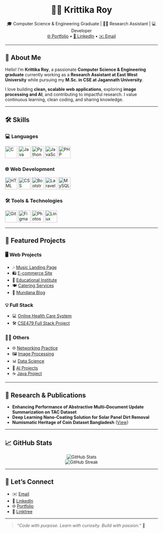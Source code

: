 <h1 align="center">👩‍💻 Krittika Roy</h1>

<p align="center">
🎓 Computer Science & Engineering Graduate | 🧑‍🔬 Research Assistant | 💻 Developer
<br>
<a href="https://krittikaroy0.github.io/portfolio/">🌐 Portfolio</a> • 
<a href="https://www.linkedin.com/in/krittika-roy-516629281/">💼 LinkedIn</a> • 
<a href="mailto:krittikaroy2020@gmail.com">✉️ Email</a>
</p>

---

## 👋 About Me

Hello! I’m **Krittika Roy**, a passionate **Computer Science & Engineering graduate** currently working as a **Research Assistant at East West University** while pursuing my **M.Sc. in CSE at Jagannath University**.

I love building **clean, scalable web applications**, exploring **image processing and AI**, and contributing to impactful research. I value continuous learning, clean coding, and sharing knowledge.

---

## 🛠️ Skills

### 💻 Languages
<p align="left">
<img src="https://cdn.jsdelivr.net/gh/devicons/devicon/icons/c/c-original.svg" alt="C" width="40" height="40"/>
<img src="https://cdn.jsdelivr.net/gh/devicons/devicon/icons/java/java-original.svg" alt="Java" width="40" height="40"/>
<img src="https://cdn.jsdelivr.net/gh/devicons/devicon/icons/python/python-original.svg" alt="Python" width="40" height="40"/>
<img src="https://cdn.jsdelivr.net/gh/devicons/devicon/icons/javascript/javascript-original.svg" alt="JavaScript" width="40" height="40"/>
<img src="https://cdn.jsdelivr.net/gh/devicons/devicon/icons/php/php-original.svg" alt="PHP" width="40" height="40"/>
</p>

### 🌐 Web Development
<p align="left">
<img src="https://cdn.jsdelivr.net/gh/devicons/devicon/icons/html5/html5-original.svg" alt="HTML" width="40" height="40"/>
<img src="https://cdn.jsdelivr.net/gh/devicons/devicon/icons/css3/css3-original.svg" alt="CSS" width="40" height="40"/>
<img src="https://cdn.jsdelivr.net/gh/devicons/devicon/icons/bootstrap/bootstrap-original.svg" alt="Bootstrap" width="40" height="40"/>
<img src="https://cdn.jsdelivr.net/gh/devicons/devicon/icons/laravel/laravel-plain.svg" alt="Laravel" width="40" height="40"/>
<img src="https://cdn.jsdelivr.net/gh/devicons/devicon/icons/mysql/mysql-original.svg" alt="MySQL" width="40" height="40"/>
</p>

### 🛠 Tools & Technologies
<p align="left">
<img src="https://cdn.jsdelivr.net/gh/devicons/devicon/icons/git/git-original.svg" alt="Git" width="40" height="40"/>
<img src="https://cdn.jsdelivr.net/gh/devicons/devicon/icons/figma/figma-original.svg" alt="Figma" width="40" height="40"/>
<img src="https://cdn.jsdelivr.net/gh/devicons/devicon/icons/photoshop/photoshop-line.svg" alt="Photoshop" width="40" height="40"/>
<img src="https://cdn.jsdelivr.net/gh/devicons/devicon/icons/linux/linux-original.svg" alt="Linux" width="40" height="40"/>
</p>

---

## 📌 Featured Projects

### 🖥️ Web Projects
- 🎶 [Music Landing Page](https://krittikaroy0.github.io/Music/)
- 🛍️ [E-commerce Site](https://krittikaroy0.github.io/E-commerce/)
- 🏫 [Educational Institute](https://krittikaroy0.github.io/educational-Institute/)
- 🍽️ [Catering Services](https://krittikaroy0.github.io/catering_services/)
- 📰 [Mundana Blog](https://krittikaroy0.github.io/Mundana_Website/)

### 💡 Full Stack
- 💻 [Online Health Care System](https://github.com/krittikaroy0/Online_Health_Care)
- 🛠️ [CSE479 Full Stack Project](https://github.com/krittikaroy0/CSE479)

### 🧑‍💻 Others
- 🌐 [Networking Practice](https://github.com/krittikaroy0/Networking)
- 🖼️ [Image Processing](https://github.com/krittikaroy0/CSE407)
- 📊 [Data Science](https://github.com/krittikaroy0/CSE303)
- 🤖 [AI Projects](https://github.com/krittikaroy0/CSE366_AI)
- ☕ [Java Project](https://github.com/krittikaroy0/CSE110-JAVA_PROJECT)

---

## 📑 Research & Publications

- **Enhancing Performance of Abstractive Multi–Document Update Summarization on TAC Dataset**
- **Deep Learning Nano-Coating Solution for Solar Panel Dirt Removal**
- **Numismatic Heritage of Coin Dataset Bangladesh** ([View](https://data.mendeley.com/datasets/w5zspm82zd/1))

---

## 📈 GitHub Stats

<p align="center">
<img src="https://github-readme-stats.vercel.app/api?username=krittikaroy0&show_icons=true&theme=onedark&hide_border=true" alt="GitHub Stats" />
<br>
<img src="https://github-readme-streak-stats.herokuapp.com/?user=krittikaroy0&theme=onedark&hide_border=true" alt="GitHub Streak" />
</p>

---

## 🤝 Let’s Connect

- ✉️ [Email](mailto:krittikaroy2020@gmail.com)
- 💼 [LinkedIn](https://www.linkedin.com/in/krittika-roy-516629281/)
- 🌐 [Portfolio](https://krittikaroy0.github.io/portfolio/)
- 🌲 [Linktree](https://linktr.ee/krittikaroy2001)

---

> *“Code with purpose. Learn with curiosity. Build with passion.”* 🚀
